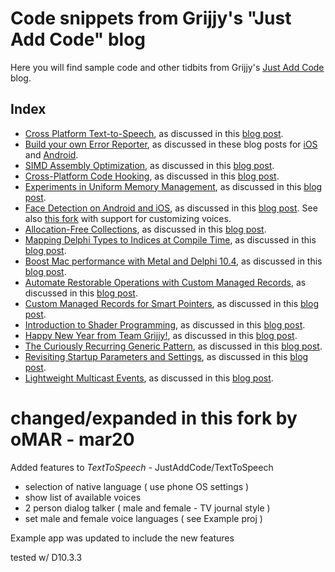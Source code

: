 # Code snippets from Grijjy's "Just Add Code" blog

Here you will find sample code and other tidbits from Grijjy's [Just Add Code](https://blog.grijjy.com) blog.

## Index

* [Cross Platform Text-to-Speech](TextToSpeech), as discussed in this [blog post](https://blog.grijjy.com/2017/01/09/cross-platform-text-to-speech/).
* [Build your own Error Reporter](ErrorReporting), as discussed in these blog posts for [iOS](https://blog.grijjy.com/2017/02/09/build-your-own-error-reporter-part-1-ios/) and [Android](https://blog.grijjy.com/2017/02/21/build-your-own-error-reporter-part-2-android/).
* [SIMD Assembly Optimization](SIMDDemo), as discussed in this [blog post](https://blog.grijjy.com/2017/07/10/simd-assembly-optimization/).
* [Cross-Platform Code Hooking](CrossPlatformHooking), as discussed in this [blog post](https://blog.grijjy.com/2017/07/26/cross-platform-code-hooking/).
* [Experiments in Uniform Memory Management](UniformMemoryManagement), as discussed in this [blog post](https://blog.grijjy.com/2017/08/09/experiments-in-uniform-memory-management/).
* [Face Detection on Android and iOS](FaceDetection), as discussed in this [blog post](https://blog.grijjy.com/2017/09/11/face-detection-on-android-and-ios/).
  See also [this fork](https://github.com/omarreis/JustAddCode/tree/master/TextToSpeech) with support for customizing voices.
* [Allocation-Free Collections](AllocationFreeCollections), as discussed in this [blog post](https://blog.grijjy.com/2019/01/25/allocation-free-collections/).
* [Mapping Delphi Types to Indices at Compile Time](TypeIndices), as discussed in this [blog post](https://blog.grijjy.com/2020/04/21/mapping-delphi-types-to-indices-at-compile-time/).
* [Boost Mac performance with Metal and Delphi 10.4](FireMonkeyPerformance), as discussed in this [blog post](https://blog.grijjy.com/2020/05/25/boost-mac-performance-with-metal-and-delphi-10-4/).
* [Automate Restorable Operations with Custom Managed Records](CustomManagedRecords/RestorableOperations), as discussed in this [blog post](https://blog.grijjy.com/2020/08/03/automate-restorable-operations-with-custom-managed-records/).
* [Custom Managed Records for Smart Pointers](CustomManagedRecords/SmartPointers), as discussed in this [blog post](https://blog.grijjy.com/2020/08/12/custom-managed-records-for-smart-pointers/).
* [Introduction to Shader Programming](GpuProgramming), as discussed in this [blog post](https://blog.grijjy.com/2021/01/14/shader-programming/).
* [Happy New Year from Team Grijjy!](HappyNewYear), as discussed in this [blog post](https://blog.grijjy.com/2021/12/31/happy-new-year-from-team-grijjy/).
* [The Curiously Recurring Generic Pattern](CuriouslyRecurringGenericPattern), as discussed in this [blog post](https://blog.grijjy.com/2022/01/25/crgp/).
* [Revisiting Startup Parameters and Settings](Delphi27thAnniversary), as discussed in this [blog post](https://blog.grijjy.com/?p=5274).
* [Lightweight Multicast Events](MulticastEvents), as discussed in this [blog post](https://blog.grijjy.com/?p=5418).

# changed/expanded in this fork by oMAR - mar20
  Added features to *TextToSpeech* -  JustAddCode/TextToSpeech
  - selection of native language ( use phone OS settings )
  - show list of available voices 
  - 2 person dialog talker ( male and female - TV journal style )
  - set male and female voice languages ( see Example proj ) 
  
Example app was updated to include the new features 

tested w/ D10.3.3 


